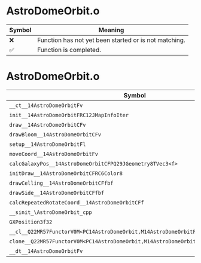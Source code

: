 # AstroDomeOrbit.o
| Symbol | Meaning 
| ------------- | ------------- 
| :x: | Function has not yet been started or is not matching. 
| :white_check_mark: | Function is completed. 


# AstroDomeOrbit.o
| Symbol | Decompiled? |
| ------------- | ------------- |
| `__ct__14AstroDomeOrbitFv` | :x: |
| `init__14AstroDomeOrbitFRC12JMapInfoIter` | :x: |
| `draw__14AstroDomeOrbitCFv` | :x: |
| `drawBloom__14AstroDomeOrbitCFv` | :x: |
| `setup__14AstroDomeOrbitFl` | :x: |
| `moveCoord__14AstroDomeOrbitFv` | :x: |
| `calcGalaxyPos__14AstroDomeOrbitCFPQ29JGeometry8TVec3<f>` | :x: |
| `initDraw__14AstroDomeOrbitCFRC6Color8` | :x: |
| `drawCelling__14AstroDomeOrbitCFfbf` | :x: |
| `drawSide__14AstroDomeOrbitCFfbf` | :x: |
| `calcRepeatedRotateCoord__14AstroDomeOrbitCFf` | :x: |
| `__sinit_\AstroDomeOrbit_cpp` | :x: |
| `GXPosition3f32` | :x: |
| `__cl__Q22MR57FunctorV0M<PC14AstroDomeOrbit,M14AstroDomeOrbitFPCvPCv_v>CFv` | :x: |
| `clone__Q22MR57FunctorV0M<PC14AstroDomeOrbit,M14AstroDomeOrbitFPCvPCv_v>CFP7JKRHeap` | :x: |
| `__dt__14AstroDomeOrbitFv` | :x: |
